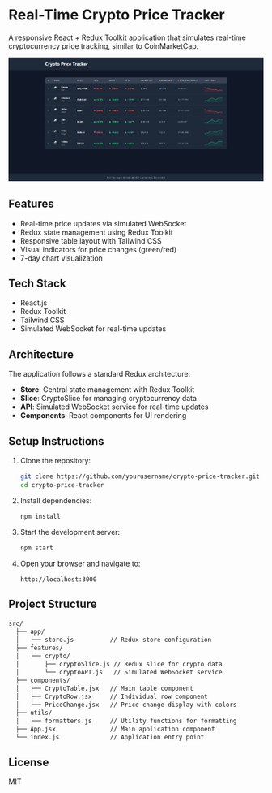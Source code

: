 # Real-Time Crypto Price Tracker

A responsive React + Redux Toolkit application that simulates real-time cryptocurrency price tracking, similar to CoinMarketCap.

![Crypto Tracker Demo](/public/demo.png)

## Features

- Real-time price updates via simulated WebSocket
- Redux state management using Redux Toolkit
- Responsive table layout with Tailwind CSS
- Visual indicators for price changes (green/red)
- 7-day chart visualization

## Tech Stack

- React.js
- Redux Toolkit
- Tailwind CSS
- Simulated WebSocket for real-time updates

## Architecture

The application follows a standard Redux architecture:

- **Store**: Central state management with Redux Toolkit
- **Slice**: CryptoSlice for managing cryptocurrency data
- **API**: Simulated WebSocket service for real-time updates
- **Components**: React components for UI rendering

## Setup Instructions

1. Clone the repository:

   ```bash
   git clone https://github.com/yourusername/crypto-price-tracker.git
   cd crypto-price-tracker
   ```

2. Install dependencies:

   ```bash
   npm install
   ```

3. Start the development server:

   ```bash
   npm start
   ```

4. Open your browser and navigate to:
   ```
   http://localhost:3000
   ```

## Project Structure

```
src/
  ├── app/
  │   └── store.js          // Redux store configuration
  ├── features/
  │   └── crypto/
  │       ├── cryptoSlice.js // Redux slice for crypto data
  │       └── cryptoAPI.js   // Simulated WebSocket service
  ├── components/
  │   ├── CryptoTable.jsx   // Main table component
  │   ├── CryptoRow.jsx     // Individual row component
  │   └── PriceChange.jsx   // Price change display with colors
  ├── utils/
  │   └── formatters.js     // Utility functions for formatting
  ├── App.jsx               // Main application component
  └── index.js              // Application entry point
```

## License

MIT
